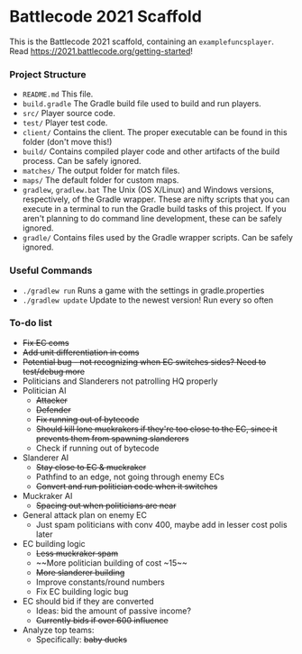 # Battlecode 2021 Scaffold

This is the Battlecode 2021 scaffold, containing an `examplefuncsplayer`. Read https://2021.battlecode.org/getting-started!

### Project Structure

- `README.md`
    This file.
- `build.gradle`
    The Gradle build file used to build and run players.
- `src/`
    Player source code.
- `test/`
    Player test code.
- `client/`
    Contains the client. The proper executable can be found in this folder (don't move this!)
- `build/`
    Contains compiled player code and other artifacts of the build process. Can be safely ignored.
- `matches/`
    The output folder for match files.
- `maps/`
    The default folder for custom maps.
- `gradlew`, `gradlew.bat`
    The Unix (OS X/Linux) and Windows versions, respectively, of the Gradle wrapper. These are nifty scripts that you can execute in a terminal to run the Gradle build tasks of this project. If you aren't planning to do command line development, these can be safely ignored.
- `gradle/`
    Contains files used by the Gradle wrapper scripts. Can be safely ignored.


### Useful Commands

- `./gradlew run`
    Runs a game with the settings in gradle.properties
- `./gradlew update`
    Update to the newest version! Run every so often


### To-do list

- ~~Fix EC coms~~
- ~~Add unit differentiation in coms~~
- ~~Potential bug - not recognizing when EC switches sides? Need to test/debug more~~
- Politicians and Slanderers not patrolling HQ properly
- Politician AI
    - ~~Attacker~~
    - ~~Defender~~
    - ~~Fix running out of bytecode~~
    - ~~Should kill lone muckrakers if they're too close to the EC, since it prevents them from spawning slanderers~~
    - Check if running out of bytecode
- Slanderer AI
    - ~~Stay close to EC & muckraker~~
    - Pathfind to an edge, not going through enemy ECs
    - ~~Convert and run politician code when it switches~~
- Muckraker AI
    - ~~Spacing out when politicians are near~~
- General attack plan on enemy EC
    - Just spam politicians with conv 400, maybe add in lesser cost polis later
- EC building logic
    - ~~Less muckraker spam~~
    - ~~More politician building of cost ~15~~
    - ~~More slanderer building~~
    - Improve constants/round numbers
    - Fix EC building logic bug
- EC should bid if they are converted
    - Ideas: bid the amount of passive income?
    - ~~Currently bids if over 600 influence~~
- Analyze top teams:
    - Specifically: ~~baby ducks~~
    